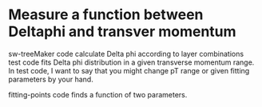 Measure a function between Deltaphi and transver momentum
=========================================================

sw-treeMaker code calculate Delta phi according to layer combinations <br>
test code fits Delta phi distribution in a given transverse momentum range. In test code, I want to say that you might change pT range or given fitting parameters by your hand. <br>

fitting-points code finds a function of two parameters.
